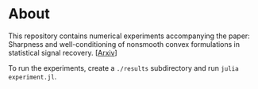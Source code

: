 # About

This repository contains numerical experiments accompanying the paper:
Sharpness and well-conditioning of nonsmooth convex formulations in statistical signal recovery.
[[Arxiv](https://arxiv.org/abs/2307.06873)]

To run the experiments, create a `./results` subdirectory and run `julia experiment.jl`.